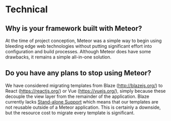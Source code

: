 #  Technical
## Why is your framework built with Meteor?

At the time of project conception, Meteor was a simple way to begin using bleeding edge web technologies without putting significant effort into configuration and build processes. Although Meteor does have some drawbacks, it remains a simple all-in-one solution.

## Do you have any plans to stop using Meteor?

We have considered migrating templates from Blaze (http://blazejs.org/) to React (https://reactjs.org/) or Vue (https://vuejs.org/), simply because these decouple the view layer from the remainder of the application. Blaze currently lacks [Stand-alone Support](http://blazejs.org/#Better-Stand-alone-Support) which means that our templates are not reusable outside of a Meteor application. This is certainly a downside, but the resource cost to migrate every template is significant.
